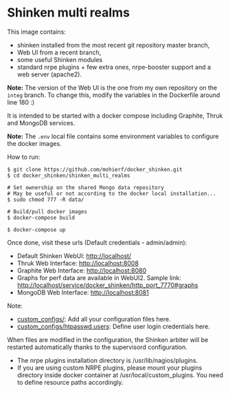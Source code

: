Shinken multi realms
====================

This image contains:
- shinken installed from the most recent git repository master branch, 
- Web UI from a recent branch,
- some useful Shinken modules 
- standard nrpe plugins + few extra ones, nrpe-booster support and a web server (apache2).

**Note:**
The version of the Web UI is the one from my own repository on the `integ` branch. To change this, modify the variables  in the Dockerfile around line 180 :)

It is intended to be started with a docker compose including Graphite, Thruk and MongoDB services.

**Note:**
The `.env` local file contains some environment variables to configure the docker images.

How to run:

    $ git clone https://github.com/mohierf/docker_shinken.git
    $ cd docker_shinken/shinken_multi_realms

    # Set ownership on the shared Mongo data repository
    # May be useful or not according to the docker local installation... 
    $ sudo chmod 777 -R data/
    
    # Build/pull docker images
    $ docker-compose build
    
    $ docker-compose up

Once done, visit these urls (Default credentials - admin/admin):

* Default Shinken WebUI: <http://localhost/>
* Thruk Web Interface: <http://localhost:8008>
* Graphite Web Interface: <http://localhost:8080>
* Graphs for perf data are available in WebUI2. Sample link: <http://localhost/service/docker_shinken/http_port_7770#graphs>
* MongoDB Web Interface: <http://localhost:8081>

Note:

* [custom_configs/](custom_configs/): Add all your configuration files here.
* [custom_configs/htpasswd.users](custom_configs/htpasswd.users): Define user login credentials here.

When files are modified in the configuration, the Shinken arbiter will be restarted automatically thanks to the supervisord configuration.
  
* The nrpe plugins installation directory is /usr/lib/nagios/plugins.
* If you are using custom NRPE plugins, please mount your plugins directory inside docker container at /usr/local/custom_plugins. You need to define resource paths accordingly.

